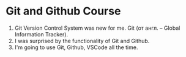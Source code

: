 # Git and Github Course
1. Git Version Control System was new for me. Git (от англ. – Global Information Tracker).
2. I was surprised by the functionality of Git and Github.
3. I'm going to use Git, Github, VSCode all the time.
